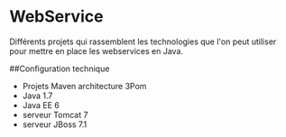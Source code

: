 # WebService

Différents projets qui rassemblent les technologies que l'on peut utiliser pour mettre en place les webservices en Java.

##Configuration technique

- Projets Maven architecture 3Pom
- Java 1.7
- Java EE 6
- serveur Tomcat 7
- serveur JBoss 7.1
